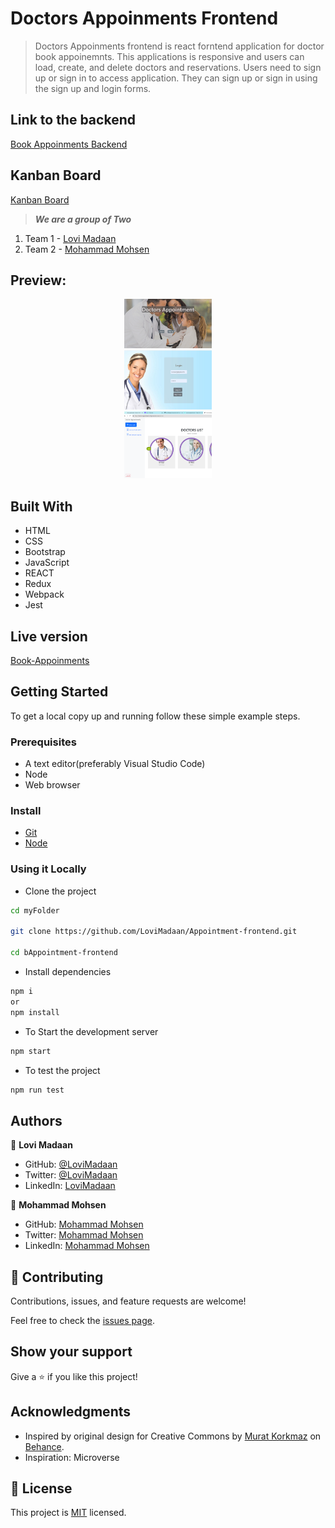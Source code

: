 
# Doctors Appoinments Frontend

> Doctors Appoinments frontend is react forntend application for doctor book appoinemnts. This applications is responsive and users can load, create, and delete doctors and reservations. Users need to sign up or sign in to access application. They can sign up or sign in using the sign up and login forms.

## Link to the backend

[Book Appoinments Backend](https://github.com/LoviMadaan/Appointment-backend)

## Kanban Board
[Kanban Board](https://github.com/LoviMadaan/Appointment-backend/projects/1)

> ***We are a group of Two***
1. Team 1 - [Lovi Madaan](https://github.com/LoviMadaan)
2. Team 2 - [Mohammad Mohsen](https://github.com/mmhaidari)

## Preview:

<div align="center">
  <img src="./assests/main-page.png" alt="signup" width="140"  height="auto" />
  <br/>
  <img src="./assests/Login-page.png" alt="signup" width="140"  height="auto" />
  <br/>
  <img src="./assests/Doctors-list.png" alt="signup" width="140"  height="auto" />    
</div>


## Built With

- HTML
- CSS
- Bootstrap
- JavaScript
- REACT
- Redux
- Webpack
- Jest

## Live version

[Book-Appoinments](https://doctor-appointment-x59j.onrender.com)

## Getting Started

To get a local copy up and running follow these simple example steps.

### Prerequisites
- A text editor(preferably Visual Studio Code)
- Node
- Web browser

### Install
- [Git](https://git-scm.com/downloads)
- [Node](https://nodejs.org/en/download/)

### Using it Locally

- Clone the project

```bash
cd myFolder

git clone https://github.com/LoviMadaan/Appointment-frontend.git

cd bAppointment-frontend
```

- Install dependencies

```bash
npm i 
or
npm install
```
- To Start the development server
```bash
npm start
```

- To test the project
```bash
npm run test
```


## Authors

👤 **Lovi Madaan**

- GitHub: [@LoviMadaan](https://github.com/LoviMadaan/Appointment-frontend)
- Twitter: [@LoviMadaan](https://twitter.com/lovinarang)
- LinkedIn: [LoviMadaan](https://www.linkedin.com/in/lovi-madaan-b27439175/)

👤 **Mohammad Mohsen**

- GitHub: [Mohammad Mohsen](https://github.com/mmhaidari)
- Twitter: [Mohammad Mohsen](https://www.linkedin.com/in/mohammad-mohsen-haidari/)
- LinkedIn: [Mohammad Mohsen](https://twitter.com/MMhaidari12)


## 🤝 Contributing

Contributions, issues, and feature requests are welcome!

Feel free to check the [issues page](https://github.com/LoviMadaan/Appointment-frontend/issues).

## Show your support

Give a ⭐️ if you like this project!

## Acknowledgments

- Inspired by original design for Creative Commons by [Murat Korkmaz](https://www.behance.net/muratk) on [Behance](https://www.behance.net/gallery/26425031/Vespa-Responsive-Redesign).
- Inspiration: Microverse

## 📝 License

This project is [MIT](./LICENSE.md) licensed.
